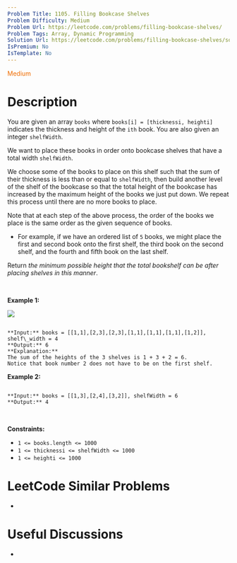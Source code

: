 ```yaml
---
Problem Title: 1105. Filling Bookcase Shelves
Problem Difficulty: Medium
Problem Url: https://leetcode.com/problems/filling-bookcase-shelves/
Problem Tags: Array, Dynamic Programming
Solution Url: https://leetcode.com/problems/filling-bookcase-shelves/solution/
IsPremium: No
IsTemplate: No
---
```


<span style="color: rgb(239, 108, 0);">Medium</span>

# Description

You are given an array `books` where `books[i] = [thicknessi, heighti]` indicates the thickness and height of the `ith` book. You are also given an integer `shelfWidth`.


We want to place these books in order onto bookcase shelves that have a total width `shelfWidth`.


We choose some of the books to place on this shelf such that the sum of their thickness is less than or equal to `shelfWidth`, then build another level of the shelf of the bookcase so that the total height of the bookcase has increased by the maximum height of the books we just put down. We repeat this process until there are no more books to place.


Note that at each step of the above process, the order of the books we place is the same order as the given sequence of books.


* For example, if we have an ordered list of `5` books, we might place the first and second book onto the first shelf, the third book on the second shelf, and the fourth and fifth book on the last shelf.


Return *the minimum possible height that the total bookshelf can be after placing shelves in this manner*.


 


**Example 1:**


![](https://assets.leetcode.com/uploads/2019/06/24/shelves.png)

```

**Input:** books = [[1,1],[2,3],[2,3],[1,1],[1,1],[1,1],[1,2]], shelf\_width = 4
**Output:** 6
**Explanation:**
The sum of the heights of the 3 shelves is 1 + 3 + 2 = 6.
Notice that book number 2 does not have to be on the first shelf.

```

**Example 2:**



```

**Input:** books = [[1,3],[2,4],[3,2]], shelfWidth = 6
**Output:** 4

```

 


**Constraints:**


* `1 <= books.length <= 1000`
* `1 <= thicknessi <= shelfWidth <= 1000`
* `1 <= heighti <= 1000`




# LeetCode Similar Problems

- []()

# Useful Discussions

- []()
